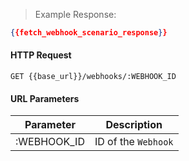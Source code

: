 > Example Response:

```json
{{fetch_webhook_scenario_response}}
```

#### HTTP Request

`GET {{base_url}}/webhooks/:WEBHOOK_ID`

#### URL Parameters

Parameter | Description
--------- | -------------------------------------------------------------------
:WEBHOOK_ID | ID of the `Webhook`
